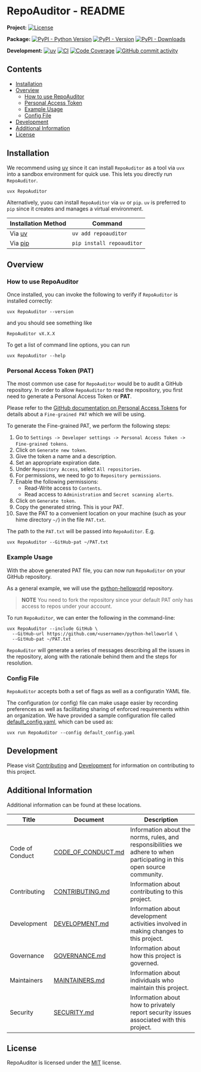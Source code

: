 # RepoAuditor - README

**Project:**
[![License](https://img.shields.io/github/license/gt-sse-center/RepoAuditor?color=dark-green)](https://github.com/gt-sse-center/RepoAuditor/blob/master/LICENSE)

**Package:**
[![PyPI - Python Version](https://img.shields.io/pypi/pyversions/repoauditor?color=dark-green)](https://pypi.org/project/repoauditor/)
[![PyPI - Version](https://img.shields.io/pypi/v/repoauditor?color=dark-green)](https://pypi.org/project/repoauditor/)
[![PyPI - Downloads](https://img.shields.io/pypi/dm/repoauditor)](https://pypistats.org/packages/repoauditor)

**Development:**
[![uv](https://img.shields.io/endpoint?url=https://raw.githubusercontent.com/astral-sh/uv/main/assets/badge/v0.json)](https://github.com/astral-sh/uv)
[![CI](https://github.com/gt-sse-center/RepoAuditor/actions/workflows/CICD.yml/badge.svg)](https://github.com/gt-sse-center/RepoAuditor/actions/workflows/CICD.yml)
[![Code Coverage](https://img.shields.io/endpoint?url=https://gist.githubusercontent.com/davidbrownell/2f9d770d13e3a148424f374f74d41f4b/raw/RepoAuditor_code_coverage.json)](https://github.com/gt-sse-center/RepoAuditor/actions)
[![GitHub commit activity](https://img.shields.io/github/commit-activity/y/gt-sse-center/RepoAuditor?color=dark-green)](https://github.com/gt-sse-center/RepoAuditor/commits/main/)

<!-- Content above this delimiter will be copied to the generated README.md file. DO NOT REMOVE THIS COMMENT, as it will cause regeneration to fail. -->

## Contents

- [Installation](#installation)
- [Overview](#overview)
  - [How to use RepoAuditor](#how-to-use-repoauditor)
  - [Personal Access Token](#personal-access-token-pat)
  - [Example Usage](#example-usage)
  - [Config File](#config-file)
- [Development](#development)
- [Additional Information](#additional-information)
- [License](#license)

## Installation

We recommend using [uv](https://docs.astral.sh/uv/#uv) since it can install `RepoAuditor` as a tool via `uvx` into a sandbox environment for quick use.
This lets you directly run `RepoAuditor`.

```sh
uvx RepoAuditor
```

Alternatively, yuou can install `RepoAuditor` via `uv` or `pip`.
`uv` is preferred to `pip` since it creates and manages a virtual environment.

| Installation Method | Command |
| --- | --- |
| Via [uv](https://github.com/astral-sh/uv) | `uv add repoauditor` |
| Via [pip](https://pip.pypa.io/en/stable/) | `pip install repoauditor` |

## Overview

### How to use RepoAuditor

<!-- Content below this delimiter will be copied to the generated README.md file. DO NOT REMOVE THIS COMMENT, as it will cause regeneration to fail. -->

Once installed, you can invoke the following to verify if `RepoAuditor` is installed correctly:

```shell
uvx RepoAuditor --version
```

and you should see something like

```shell
RepoAuditor vX.X.X
```

To get a list of command line options, you can run

```shell
uvx RepoAuditor --help
```

### Personal Access Token (PAT)

The most common use case for `RepoAuditor` would be to audit a GitHub repository.
In order to allow `RepoAuditor` to read the repository, you first need to generate a Personal Access Token or **PAT**.

Please refer to the [GitHub documentation on Personal Access Tokens](https://docs.github.com/en/authentication/keeping-your-account-and-data-secure/managing-your-personal-access-tokens) for details about a `Fine-grained PAT` which we will be using.

To generate the Fine-grained PAT, we perform the following steps:

1. Go to `Settings -> Developer settings -> Personal Access Token -> Fine-grained tokens`.
2. Click on `Generate new token`.
3. Give the token a name and a description.
4. Set an appropriate expiration date.
5. Under `Repository Access`, select `All repositories`.
6. For permissions, we need to go to `Repository permissions`.
7. Enable the following permissions:
    - Read-Write access to `Contents`.
    - Read access to `Administration` and `Secret scanning alerts`.
8. Click on `Generate token`.
9. Copy the generated string. This is your PAT.
10. Save the PAT to a convenient location on your machine (such as your hime directory `~/`) in the file `PAT.txt`.

The path to the `PAT.txt` will be passed into `RepoAuditor`. E.g.

```shell
uvx RepoAuditor --GitHub-pat ~/PAT.txt
```

### Example Usage

With the above generated PAT file, you can now run `RepoAuditor` on your GitHub repository.

As a general example, we will use the [python-helloworld](https://github.com/dbarnett/python-helloworld) repository.

> **NOTE** You need to fork the repository since your default PAT only has access to repos under your account.

To run `RepoAuditor`, we can enter the following in the command-line:

```shell
uvx RepoAuditor --include GitHub \
  --GitHub-url https://github.com/<username>/python-helloworld \
  --GitHub-pat ~/PAT.txt
```

`RepoAuditor` will generate a series of messages describing all the issues in the repository, along with the rationale behind them and the steps for resolution.

### Config File

`RepoAuditor` accepts both a set of flags as well as a configuratin YAML file.

The configuration (or config) file can make usage easier by recording preferences as well as facilitating sharing of enforced requirements within an organization.
We have provided a sample configuration file called [default_config.yaml](https://github.com/gt-sse-center/RepoAuditor/blob/main/default_config.yaml), which can be used as:
```shell
uvx run RepoAuditor --config default_config.yaml
```

## Development

Please visit [Contributing](https://github.com/gt-sse-center/RepoAuditor/blob/main/CONTRIBUTING.md) and [Development](https://github.com/gt-sse-center/RepoAuditor/blob/main/DEVELOPMENT.md) for information on contributing to this project.

## Additional Information

Additional information can be found at these locations.

| Title | Document | Description |
| --- | --- | --- |
| Code of Conduct | [CODE_OF_CONDUCT.md](https://github.com/gt-sse-center/RepoAuditor/blob/main/CODE_OF_CONDUCT.md) | Information about the norms, rules, and responsibilities we adhere to when participating in this open source community. |
| Contributing | [CONTRIBUTING.md](https://github.com/gt-sse-center/RepoAuditor/blob/main/CONTRIBUTING.md) | Information about contributing to this project. |
| Development | [DEVELOPMENT.md](https://github.com/gt-sse-center/RepoAuditor/blob/main/DEVELOPMENT.md) | Information about development activities involved in making changes to this project. |
| Governance | [GOVERNANCE.md](https://github.com/gt-sse-center/RepoAuditor/blob/main/GOVERNANCE.md) | Information about how this project is governed. |
| Maintainers | [MAINTAINERS.md](https://github.com/gt-sse-center/RepoAuditor/blob/main/MAINTAINERS.md) | Information about individuals who maintain this project. |
| Security | [SECURITY.md](https://github.com/gt-sse-center/RepoAuditor/blob/main/SECURITY.md) | Information about how to privately report security issues associated with this project. |

## License

RepoAuditor is licensed under the <a href="https://choosealicense.com/licenses/MIT/" target="_blank">MIT</a> license.
